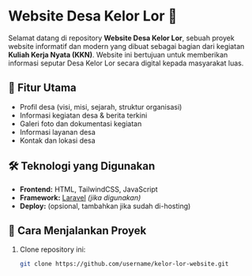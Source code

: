 # Website Desa Kelor Lor 🌾

Selamat datang di repository **Website Desa Kelor Lor**, sebuah proyek website informatif dan modern yang dibuat sebagai bagian dari kegiatan **Kuliah Kerja Nyata (KKN)**. Website ini bertujuan untuk memberikan informasi seputar Desa Kelor Lor secara digital kepada masyarakat luas.

## 📌 Fitur Utama

- Profil desa (visi, misi, sejarah, struktur organisasi)
- Informasi kegiatan desa & berita terkini
- Galeri foto dan dokumentasi kegiatan
- Informasi layanan desa
- Kontak dan lokasi desa

## 🛠️ Teknologi yang Digunakan

- **Frontend:** HTML, TailwindCSS, JavaScript
- **Framework:** [Laravel](https://laravel.com) *(jika digunakan)*
- **Deploy:** (opsional, tambahkan jika sudah di-hosting)

## 🚀 Cara Menjalankan Proyek

1. Clone repository ini:
   ```bash
   git clone https://github.com/username/kelor-lor-website.git
